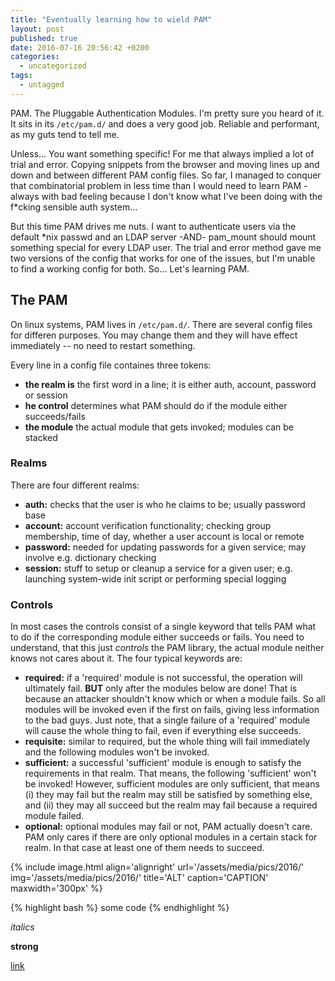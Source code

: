 ```yaml
---
title: "Eventually learning how to wield PAM"
layout: post
published: true
date: 2016-07-16 20:56:42 +0200
categories:
  - uncategorized
tags:
  - untagged
---
```


PAM. The Pluggable Authentication Modules. I'm pretty sure you heard of it. It sits in its `/etc/pam.d/` and does a very good job. Reliable and performant, as my guts tend to tell me.

Unless... You want something specific! For me that always implied a lot of trial and error. Copying snippets from the browser and moving lines up and down and between different PAM config files. So far, I managed to conquer that combinatorial problem in less time than I would need to learn PAM - always with bad feeling because I don't know what I've been doing with the f*cking sensible auth system...

But this time PAM drives me nuts. I want to authenticate users via the default *nix passwd and an LDAP server -AND- pam_mount should mount something special for every LDAP user. The trial and error method gave me two versions of the config that works for one of the issues, but I'm unable to find a working config for both. So... Let's learning PAM.

## The PAM
On linux systems, PAM lives in `/etc/pam.d/`. There are several config files for differen purposes. You may change them and they will have effect immediately -- no need to restart something.

Every line in a config file containes three tokens:

* **the realm is** the first word in a line; it is either auth, account, password or session
* **he control** determines what PAM should do if the module either succeeds/fails
* **the module** the actual module that gets invoked; modules can be stacked

### Realms
There are four different realms:

* **auth:** checks that the user is who he claims to be; usually password base
* **account:** account verification functionality; checking group membership, time of day, whether a user account is local or remote
* **password:** needed for updating passwords for a given service; may involve e.g. dictionary checking
* **session:** stuff to setup or cleanup a service for a given user; e.g. launching system-wide init script or performing special logging


### Controls
In most cases the controls consist of a single keyword that tells PAM what to do if the corresponding module either succeeds or fails. You need to understand, that this just *controls* the PAM library, the actual module neither knows not cares about it. The four typical keywords are:

* **required:** if a 'required' module is not successful, the operation will ultimately fail. **BUT** only after the modules below are done! That is because an attacker shouldn't know which or when a module fails. So all modules will be invoked even if the first on fails, giving less information to the bad guys. Just note, that a single failure of a 'required' module will cause the whole thing to fail, even if everything else succeeds.
* **requisite:** similar to required, but the whole thing will fail immediately and the following modules won't be invoked.
* **sufficient:** a successful 'sufficient' module is enough to satisfy the requirements in that realm. That means, the following 'sufficient' won't be invoked! However, sufficient modules are only sufficient, that means (i) they may fail but the realm may still be satisfied by something else, and (ii) they may all succeed but the realm may fail because a required module failed.
* **optional:** optional modules may fail or not, PAM actually doesn't care. PAM only cares if there are only optional modules in a certain stack for realm. In that case at least one of them needs to succeed.





{% include image.html align='alignright' url='/assets/media/pics/2016/' img='/assets/media/pics/2016/' title='ALT' caption='CAPTION' maxwidth='300px' %}

{% highlight bash %}
some code
{% endhighlight %}

*italics*

**strong**

[link](url)


